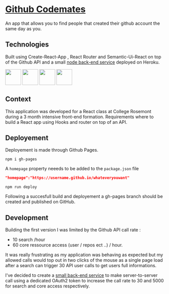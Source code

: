# [Github Codemates](https://maitre-pangolin.github.io/github-codemates/#/)

An app that allows you to find people that created their github account the same day  as you. 

## Technologies

Built using Create-React-App , React Router and Semantic-Ui-React on top of the Github API and a small [node back-end service](https://github.com/Maitre-Pangolin/github-project-backend) deployed on Heroku.
<div>
<img src='https://cdn.jsdelivr.net/gh/devicons/devicon/icons/react/react-original.svg' width="50" height="50">
<img src='https://react.semantic-ui.com/logo.png' width="50" height=50">
<img src='https://cdn.jsdelivr.net/gh/devicons/devicon/icons/github/github-original.svg' width="50" height=50">
<img src='https://camo.githubusercontent.com/bf32d0a71c170dbdb203c201579564f2cd7fc54a24720faad61af12c9605c6b5/68747470733a2f2f7265616374747261696e696e672e636f6d2f72656163742d726f757465722f616e64726f69642d6368726f6d652d313434783134342e706e67' width="50" height=50">
</div>

## Context

This application was developed for a React class at College Rosemont during a 3 month intensive front-end formation.
Requirements where to build a React app using Hooks and router on top of an API.

## Deployement

Deployement is made through Github Pages.

``` 
npm i gh-pages
```

A ```homepage``` property neeeds to be added to the ```package.json``` file

```json
"homepage":"https://username.github.io/whateveryouwant"
```

``` 
npm run deploy
```
Following a succesfull build and deployement a gh-pages branch should be created and published on GitHub. 
## Development

Building the first version I was limited by the Github API call rate : 
* 10 search /hour
* 60 core ressource access (user / repos ect ..) / hour.
  
It was really frustrating as my application was behaving as expected but my allowed calls would top out in two clicks of the mouse as a single page load after a search can trigger 30 API user calls to get users full informations.

I've decided to create a [small back-end service](https://github.com/Maitre-Pangolin/github-project-backend) to make server-to-server call using a dedicated OAuth2 token to increase the call rate to 30 and 5000 for search and core access respectively. 

